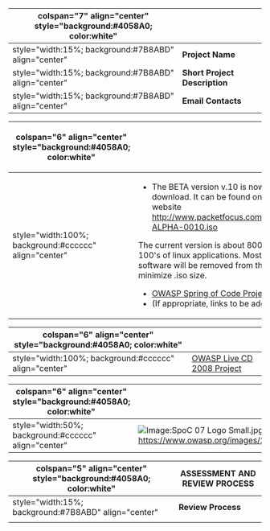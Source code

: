 | colspan="7" align="center" style="background:\#4058A0; color:white" | <font color="white">**PROJECT IDENTIFICATION** |
| ------------------------------------------------------------------- | ---------------------------------------------- |
| style="width:15%; background:\#7B8ABD" align="center"               | **Project Name**                               |
| style="width:15%; background:\#7B8ABD" align="center"               | **Short Project Description**                  |
| style="width:15%; background:\#7B8ABD" align="center"               | **Email Contacts**                             |

<table>
<thead>
<tr class="header">
<th><p>colspan="6" align="center" style="background:#4058A0; color:white"</p></th>
<th><p><font color="white"><strong>PROJECT MAIN LINKS</strong></p></th>
</tr>
</thead>
<tbody>
<tr class="odd">
<td><p>style="width:100%; background:#cccccc" align="center"</p></td>
<td><ul>
<li>The BETA version v.10 is now available to download. It can be found on the PacketFocus website <a href="http://www.packetfocus.com/hackos/AOC_Labrat-ALPHA-0010.iso">http://www.packetfocus.com/hackos/AOC_Labrat-ALPHA-0010.iso</a></li>
</ul>
<p>The current version is about 800mb and contains 100's of linux applications. Most of these unneeded software will be removed from the next release to minimize .iso size.</p>
<ul>
<li><a href="http://www.owasp.org/index.php/SpoC_007_-_OWASP_LiveCD_Project">OWASP Spring of Code Project</a></li>
<li>(If appropriate, links to be added)</li>
</ul></td>
</tr>
</tbody>
</table>

| colspan="6" align="center" style="background:\#4058A0; color:white" | <font color="white">**RELATED PROJECTS**                                      |
| ------------------------------------------------------------------- | ----------------------------------------------------------------------------- |
| style="width:100%; background:\#cccccc" align="center"              | [OWASP Live CD 2008 Project](:Category:OWASP_Live_CD_2008_Project "wikilink") |

| colspan="6" align="center" style="background:\#4058A0; color:white" | <font color="white">**SPONSORS & GUIDELINES**                                                                                                                                                                                                                              |
| ------------------------------------------------------------------- | -------------------------------------------------------------------------------------------------------------------------------------------------------------------------------------------------------------------------------------------------------------------------- |
| style="width:50%; background:\#cccccc" align="center"               | ![Image:SpoC 07 Logo Small.jpg](SpoC_07_Logo_Small.jpg "Image:SpoC 07 Logo Small.jpg") [<https://www.owasp.org/images/2/2a/LabRat_CD_Cover_logo_small.PNG>](http://www.packetfocus.com)[<https://www.owasp.org/images/4/4b/Rits_logo_small.GIF>](http://www.ritsgroup.com) |

| colspan="5" align="center" style="background:\#4058A0; color:white" | ASSESSMENT AND REVIEW PROCESS |
| ------------------------------------------------------------------- | ----------------------------- |
| style="width:15%; background:\#7B8ABD" align="center"               | **Review Process**            |
|                                                                     |                               |